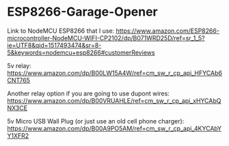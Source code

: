 # ESP8266-Garage-Opener

Link to NodeMCU ESP8266 that I use:
https://www.amazon.com/ESP8266-microcontroller-NodeMCU-WIFI-CP2102/dp/B071WRD25D/ref=sr_1_5?ie=UTF8&qid=1517493474&sr=8-5&keywords=nodemcu+esp8266#customerReviews

5v relay:
https://www.amazon.com/dp/B00LW15A4W/ref=cm_sw_r_cp_api_HFYCAb6CNT765

Another relay option if you are going to use dupont wires:
https://www.amazon.com/dp/B00VRUAHLE/ref=cm_sw_r_cp_api_xHYCAbQNX3CE

5v Micro USB Wall Plug (or just use an old cell phone charger):
https://www.amazon.com/dp/B00A9PO5AM/ref=cm_sw_r_cp_api_4KYCAbYY1XFR2

